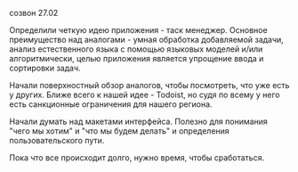 созвон 27.02

Определили четкую идею приложения - таск менеджер. Основное преимущество над аналогами - умная обработка добавляемой задачи, анализ естественного языка с помощью языковых моделей и/или алгоритмически, целью приложения является упрощение ввода и сортировки задач.

Начали поверхностный обзор аналогов, чтобы посмотреть, что уже есть у других. Ближе всего к нашей идее - Todoist, но судя по всему у него есть санкционные ограничения для нашего региона.

Начали думать над макетами интерфейса. Полезно для понимания "чего мы хотим" и "что мы будем делать" и определения пользовательского пути.

Пока что все происходит долго, нужно время, чтобы сработаться.